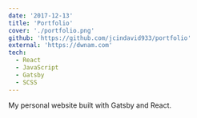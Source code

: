 ```yaml
---
date: '2017-12-13'
title: 'Portfolio'
cover: './portfolio.png'
github: 'https://github.com/jcindavid933/portfolio'
external: 'https://dwnam.com'
tech:
  - React
  - JavaScript
  - Gatsby
  - SCSS
---
```


My personal website built with Gatsby and React.
